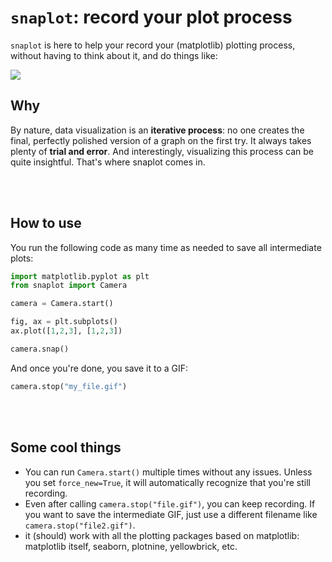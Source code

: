 # `snaplot`: record your plot process

`snaplot` is here to help your record your (matplotlib) plotting process, without having to think about it, and do things like:

![](docs/example.gif)

## Why

By nature, data visualization is an **iterative process**: no one creates the final, perfectly polished version of a graph on the first try. It always takes plenty of **trial and error**. And interestingly, visualizing this process can be quite insightful. That's where snaplot comes in.

<br><br>

## How to use

You run the following code as many time as needed to save all intermediate plots:

```python
import matplotlib.pyplot as plt
from snaplot import Camera

camera = Camera.start()

fig, ax = plt.subplots()
ax.plot([1,2,3], [1,2,3])

camera.snap()
```

And once you're done, you save it to a GIF:

```python
camera.stop("my_file.gif")
```

<br><br>

## Some cool things

- You can run `Camera.start()` multiple times without any issues. Unless you set `force_new=True`, it will automatically recognize that you're still recording.
- Even after calling `camera.stop("file.gif")`, you can keep recording. If you want to save the intermediate GIF, just use a different filename like `camera.stop("file2.gif")`.
- it (should) work with all the plotting packages based on matplotlib: matplotlib itself, seaborn, plotnine, yellowbrick, etc.

